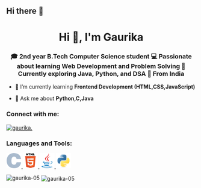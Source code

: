 ## Hi there 👋


<h1 align="center">Hi 👋, I'm Gaurika</h1>
<h3 align="center">🎓 2nd year B.Tech Computer Science student 💻 Passionate about learning Web Development and Problem Solving 🌱 Currently exploring Java, Python, and DSA 📍 From India</h3>

- 🌱 I’m currently learning **Frontend Development (HTML,CSS,JavaScript)**

- 💬 Ask me about **Python,C,Java**

<h3 align="left">Connect with me:</h3>
<p align="left">
<a href="https://linkedin.com/in/gaurika." target="blank"><img align="center" src="https://raw.githubusercontent.com/rahuldkjain/github-profile-readme-generator/master/src/images/icons/Social/linked-in-alt.svg" alt="gaurika." height="30" width="40" /></a>
</p>

<h3 align="left">Languages and Tools:</h3>
<p align="left"> <a href="https://www.cprogramming.com/" target="_blank" rel="noreferrer"> <img src="https://raw.githubusercontent.com/devicons/devicon/master/icons/c/c-original.svg" alt="c" width="40" height="40"/> </a> <a href="https://www.w3.org/html/" target="_blank" rel="noreferrer"> <img src="https://raw.githubusercontent.com/devicons/devicon/master/icons/html5/html5-original-wordmark.svg" alt="html5" width="40" height="40"/> </a> <a href="https://www.java.com" target="_blank" rel="noreferrer"> <img src="https://raw.githubusercontent.com/devicons/devicon/master/icons/java/java-original.svg" alt="java" width="40" height="40"/> </a> <a href="https://www.python.org" target="_blank" rel="noreferrer"> <img src="https://raw.githubusercontent.com/devicons/devicon/master/icons/python/python-original.svg" alt="python" width="40" height="40"/> </a> </p>

<p><img align="left" src="https://github-readme-stats.vercel.app/api/top-langs?username=gaurika-05&show_icons=true&locale=en&layout=compact" alt="gaurika-05" /></p>

<p>&nbsp;<img align="center" src="https://github-readme-stats.vercel.app/api?username=gaurika-05&show_icons=true&locale=en" alt="gaurika-05" /></p>

<!--
**Gaurika-05/Gaurika-05** is a ✨ _special_ ✨ repository because its `README.md` (this file) appears on your GitHub profile.

Here are some ideas to get you started:

- 🔭 I’m currently working on ...
- 🌱 I’m currently learning ...
- 👯 I’m looking to collaborate on ...
- 🤔 I’m looking for help with ...
- 💬 Ask me about ...
- 📫 How to reach me: ...
- 😄 Pronouns: ...
- ⚡ Fun fact: ...
-->
